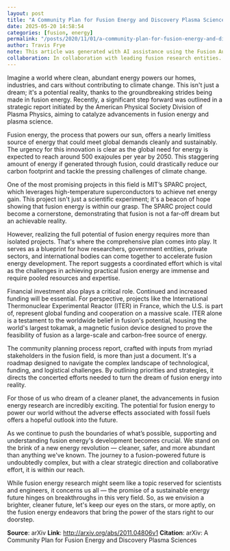 ```yaml
---
layout: post
title: "A Community Plan for Fusion Energy and Discovery Plasma Sciences"
date: 2025-05-20 14:58:54
categories: [fusion, energy]
permalink: "/posts/2020/11/01/a-community-plan-for-fusion-energy-and-discovery-plasma-sciences/"
author: Travis Frye
note: This article was generated with AI assistance using the Fusion Authority Engine, orchestrated by Travis Frye.
collaboration: In collaboration with leading fusion research entities.
---
```


Imagine a world where clean, abundant energy powers our homes, industries, and cars without contributing to climate change. This isn't just a dream; it's a potential reality, thanks to the groundbreaking strides being made in fusion energy. Recently, a significant step forward was outlined in a strategic report initiated by the American Physical Society Division of Plasma Physics, aiming to catalyze advancements in fusion energy and plasma science.

Fusion energy, the process that powers our sun, offers a nearly limitless source of energy that could meet global demands cleanly and sustainably. The urgency for this innovation is clear as the global need for energy is expected to reach around 500 exajoules per year by 2050. This staggering amount of energy if generated through fusion, could drastically reduce our carbon footprint and tackle the pressing challenges of climate change.

One of the most promising projects in this field is MIT’s SPARC project, which leverages high-temperature superconductors to achieve net energy gain. This project isn't just a scientific experiment; it's a beacon of hope showing that fusion energy is within our grasp. The SPARC project could become a cornerstone, demonstrating that fusion is not a far-off dream but an achievable reality.

However, realizing the full potential of fusion energy requires more than isolated projects. That's where the comprehensive plan comes into play. It serves as a blueprint for how researchers, government entities, private sectors, and international bodies can come together to accelerate fusion energy development. The report suggests a coordinated effort which is vital as the challenges in achieving practical fusion energy are immense and require pooled resources and expertise.

Financial investment also plays a critical role. Continued and increased funding will be essential. For perspective, projects like the International Thermonuclear Experimental Reactor (ITER) in France, which the U.S. is part of, represent global funding and cooperation on a massive scale. ITER alone is a testament to the worldwide belief in fusion's potential, housing the world's largest tokamak, a magnetic fusion device designed to prove the feasibility of fusion as a large-scale and carbon-free source of energy.

The community planning process report, crafted with inputs from myriad stakeholders in the fusion field, is more than just a document. It's a roadmap designed to navigate the complex landscape of technological, funding, and logistical challenges. By outlining priorities and strategies, it directs the concerted efforts needed to turn the dream of fusion energy into reality.

For those of us who dream of a cleaner planet, the advancements in fusion energy research are incredibly exciting. The potential for fusion energy to power our world without the adverse effects associated with fossil fuels offers a hopeful outlook into the future. 

As we continue to push the boundaries of what’s possible, supporting and understanding fusion energy's development becomes crucial. We stand on the brink of a new energy revolution — cleaner, safer, and more abundant than anything we've known. The journey to a fusion-powered future is undoubtedly complex, but with a clear strategic direction and collaborative effort, it is within our reach.

While fusion energy research might seem like a topic reserved for scientists and engineers, it concerns us all — the promise of a sustainable energy future hinges on breakthroughs in this very field. So, as we envision a brighter, cleaner future, let's keep our eyes on the stars, or more aptly, on the fusion energy endeavors that bring the power of the stars right to our doorstep.

**Source**: arXiv
**Link**: http://arxiv.org/abs/2011.04806v1
**Citation**: arXiv: A Community Plan for Fusion Energy and Discovery Plasma Sciences
